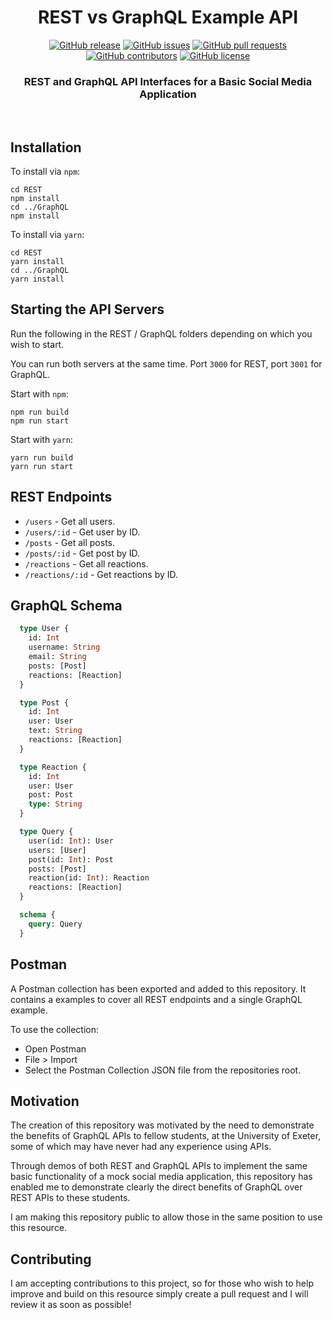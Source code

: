 <div align="center">

# REST vs GraphQL Example API

[![GitHub release](https://img.shields.io/github/release/Thomas-Smyth/REST-vs-GraphQL-Example.svg?style=flat-square)](https://github.com/Thomas-Smyth/REST-vs-GraphQL-Example/releases)
[![GitHub issues](https://img.shields.io/github/issues/Thomas-Smyth/REST-vs-GraphQL-Example.svg?style=flat-square)](https://github.com/Thomas-Smyth/REST-vs-GraphQL-Example/issues)
[![GitHub pull requests](https://img.shields.io/github/issues-pr-raw/Thomas-Smyth/REST-vs-GraphQL-Example.svg?style=flat-square)](https://github.com/Thomas-Smyth/REST-vs-GraphQL-Example/pulls)
[![GitHub contributors](https://img.shields.io/github/contributors/Thomas-Smyth/REST-vs-GraphQL-Example.svg?style=flat-square)](https://github.com/Thomas-Smyth/REST-vs-GraphQL-Example/graphs/contributors)
[![GitHub license](https://img.shields.io/github/license/Thomas-Smyth/SpaceX-API-Wrapper.svg?style=flat-square)](https://github.com/Thomas-Smyth/REST-vs-GraphQL-Example/blob/master/LICENSE.md)

### REST and GraphQL API Interfaces for a Basic Social Media Application
<br>
</div>

## Installation
To install via `npm`:
```
cd REST
npm install
cd ../GraphQL
npm install
```

To install via `yarn`:
```
cd REST
yarn install
cd ../GraphQL
yarn install
```

## Starting the API Servers
Run the following in the REST / GraphQL folders depending on which you wish to start. 

You can run both servers at the same time. Port `3000` for REST, port `3001` for GraphQL.

Start with `npm`:
```
npm run build
npm run start
```

Start with `yarn`:
```
yarn run build
yarn run start
```

## REST Endpoints
* `/users` - Get all users.
* `/users/:id` - Get user by ID.
* `/posts` - Get all posts.
* `/posts/:id` - Get post by ID.
* `/reactions` - Get all reactions.
* `/reactions/:id` - Get reactions by ID.

## GraphQL Schema
```graphql
  type User {
    id: Int
    username: String
    email: String
    posts: [Post]
    reactions: [Reaction]
  }

  type Post {
    id: Int
    user: User
    text: String
    reactions: [Reaction]
  }

  type Reaction {
    id: Int
    user: User
    post: Post
    type: String
  }

  type Query {
    user(id: Int): User
    users: [User]
    post(id: Int): Post
    posts: [Post]
    reaction(id: Int): Reaction
    reactions: [Reaction]
  }

  schema {
    query: Query
  }
```

## Postman
A Postman collection has been exported and added to this repository. It contains a examples to cover all REST endpoints and a single GraphQL example.

To use the collection:
* Open Postman
* File > Import
* Select the Postman Collection JSON file from the repositories root.

## Motivation
The creation of this repository was motivated by the need to demonstrate the benefits of GraphQL APIs to fellow students, at the University of Exeter, some of which may have never had any experience using APIs.

Through demos of both REST and GraphQL APIs to implement the same basic functionality of a mock social media application, this repository has enabled me to demonstrate clearly the direct benefits of GraphQL over REST APIs to these students.

I am making this repository public to allow those in the same position to use this resource.

## Contributing
I am accepting contributions to this project, so for those who wish to help improve and build on this resource simply create a pull request and I will review it as soon as possible!
